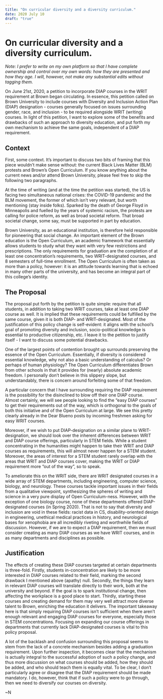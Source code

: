 ```yaml
---
title: "On curricular diversity and a diversity curriculum."
date: 2020 July 10
draft: "true"
---
```


# On curricular diversity and a diversity curriculum.

<i>Note: I prefer to write on my own platform so that I have complete ownership and control over my own words: how they are presented and how they age. I will, however, not make any substantial edits without tagging them.</i>

On June 21st, 2020, a petition to incorporate DIAP courses in the WRIT requirement at Brown began circulating. In essence, this petition called on Brown University to include courses with Diversity and Inclusion Action Plan (DIAP) designation - courses generally focused on issues surrounding gender, race, and inclusion - to be required alongside WRIT (writing) courses. In light of this petition, I want to explore some of the benefits and drawbacks of such an approach to diversity education, and put forth my own mechanism to achieve the same goals, independent of a DIAP requirement.

## Context

First, some context. It’s important to discuss two bits of framing that this piece wouldn’t make sense without: the current Black Lives Matter (BLM) protests and Brown’s Open Curriculum. If you know anything about the current news and/or attend Brown University, please feel free to skip the following two paragraphs.

At the time of writing (and at the time the petition was started), the US is facing two simultaneous national crises: the COVID-19 pandemic and the BLM movement, the former of which isn’t very relevant, but worth mentioning (stay inside folks). Sparked by the death of George Floyd in Minneapolis and fuelled by the years of systemic racism, the protests are calling for police reform, as well as broad societal reform. That broad societal change, some say, must be supported in part by education.

Brown University, as an educational institution, is therefore held responsible for pioneering that social change. An important element of the Brown education is the Open Curriculum, an academic framework that essentially allows students to study what they want with very few restrictions and prescriptions. The only requirements for graduation are the completion of at least one concentration’s requirements, two WRIT-designated courses, and 8 semesters of full-time enrollment. The Open Curriculum is often taken as more than a policy, however: it is an attitude towards learning that is echoed in many other parts of the university, and has become an integral part of this college’s identity.

## The Proposal

The proposal put forth by the petition is quite simple: require that all students, in addition to taking two WRIT courses, take at least one DIAP course as well. It is implied that these requirements could be fulfilled by the same course, given it is both DIAP- and WRIT-designated. Most of the justification of this policy change is self-evident: it aligns with the school’s goal of promoting diversity and inclusion, socio-political knowledge is essential to productive citizenship, etc. I leave it to the petition to justify itself - I want to discuss some potential drawbacks.

One of the largest points of contention brought up surrounds preserving the essence of the Open Curriculum. Essentially, if diversity is considered essential knowledge, why not also a basic understanding of calculus? Or perhaps of human physiology? The Open Curriculum differentiates Brown from other schools in that it provides for (nearly) absolute academic freedom. I personally don’t believe in this slippery slope, but understandably, there is concern around forfeiting some of that freedom.

A particular concern that I have surrounding requiring the DIAP requirement is the possibility for the disinclined to blow off their one DIAP course. Almost certainly, we will see people looking to find the “easy DIAP courses” to get their requirements out of the way, which is orthogonal to the goals of both this initiative and of the Open Curriculum at large. We see this pretty clearly already in the Dear Blueno posts by incoming freshmen asking for easy WRIT courses.

Moreover, if we wish to put DIAP-designation on a similar plane to WRIT-designation, we should look over the inherent differences between WRIT and DIAP course offerings, particularly in STEM fields. While a student concentrating in the humanities might happen to take their WRIT and DIAP courses as requirements, this will almost never happen for a STEM student. Moreover, the areas of interest for a STEM student rarely overlap with the areas that WRIT and DIAP courses cover, making the WRIT or DIAP requirement more “out of the way”, so to speak.

To ameliorate this on the WRIT side, there are WRIT designated courses in a wide array of STEM departments, including engineering, computer science, biology, and neurology. These courses tackle important issues in their fields from a qualitative viewpoint, synthesizing the spheres of writing and science in a very pure display of Open Curriculum-ness. However, with the exception of one biology course, none of these departments offered DIAP-designated courses (in Spring 2020). That is not to say that diversity and inclusion are void in these fields: racist data in CS, disability-oriented design in engineering, unethical medical practices in history, and neurological bases for xenophobia are all incredibly riveting and worthwhile fields of discussion. However, if we are to expect a DIAP requirement, then we must consider creating as many DIAP courses as we have WRIT courses, and in as many departments and disciplines as possible.

## Justification

The effects of creating these DIAP courses targeted at certain departments is three-fold. Firstly, students in-concentration are likely to be more interested in DIAP courses related to their field, marking the second drawback I mentioned above (apathy) null. Secondly, the things they learn in relevant DIAP courses will translate directly to their work, both at the university and beyond. If the goal is to spark institutional change, then affecting the workplace is a good place to start. Thirdly, starting these courses and creating demand for them may very well attract more diverse talent to Brown, enriching the education it delivers. The important takeaway here is that simply requiring DIAP courses isn’t sufficient when there aren’t enough relevant and engaging DIAP courses for everyone, especially those in STEM concentrations. Focusing on expanding our course offerings in departments that currently lack DIAP-designated courses is vital to this policy proposal.

A lot of the backlash and confusion surrounding this proposal seems to stem from the lack of a concrete mechanism besides adding a graduation requirement. Upon further inspection, it becomes clear that the mechanism is actually integral to the successful adoption of such a policy change, and thus more discussion on what courses should be added, how they should be added, and who should teach them is equally vital. To be clear, I don’t particularly agree or disagree that the DIAP requirement should be made mandatory. I do, however, think that if such a policy were to go through, then we need to diversify our courses on diversity.

~N
